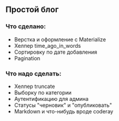 ## Простой блог
### Что сделано:
- Верстка и оформление с Materialize
- Хелпер time_ago_in_words
- Сортировку по дате добавления
- Pagination
### Что надо сделать:
- Хелпер truncate
- Выборку по категории
- Аутентификацию для админа
- Статусы "черновик" и "опубликовать"
- Markdown и что-нибудь вроде coderay
